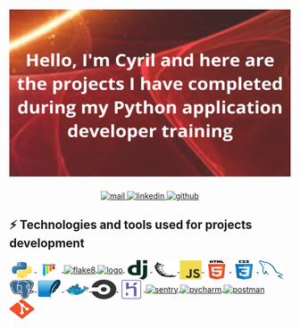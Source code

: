 <h1 align="center">
    <a href="https://github.com/cyl94700">
        <img src="image-header.png" alt="header" width="800" height="300"/>
    </a>
</h1>

<p align="center">
    <a href="mailto:cyrilcouybes@gmail.com">
        <img src="https://img.shields.io/badge/mail-ff9443.svg?&style=for-the-badge&logo=gmail&logoColor=white"  alt="mail"/>
    </a>
    <a href="https://linkedin.com/in/cyrilcouybes">
        <img src="https://img.shields.io/badge/Linkedin-0072b1?style=for-the-badge&logo=linkedin&logoColor=white" alt="linkedin"/>
    </a>
    <a href="https://github.com/Cyl94700">
        <img src="https://img.shields.io/badge/Github-000000?style=for-the-badge&logo=github&logoColor=white" alt="github"/>
    </a>
</p>

<p align="center">

## ⚡ Technologies and tools used for projects development

  <a href="https://www.python.org/">
  <img align="center" alt="Python" height="35" width="45" src="https://raw.githubusercontent.com/devicons/devicon/master/icons/python/python-original.svg">
  </a>
  <a href="https://docs.pytest.org/">
  <img align="center" alt="pytest" height="35" width="45" src="https://raw.githubusercontent.com/devicons/devicon/master/icons/pytest/pytest-original.svg">
  </a>
  <a href="https://flake8.pycqa.org/en/latest/" target="_blank">
  <img align="center" alt="flake8" height="35" width="50" src="https://img.shields.io/badge/flake8-blue?">
  </a>
  <a href="https://coverage.readthedocs.io/en/7.2.3/">
    <img align="center" alt="logo" height="35" width="40" src="https://coverage.readthedocs.io/en/7.2.3/_static/sleepy-snake-circle-150.png">
  </a>
  <a href="https://www.djangoproject.com/">
  <img align="center" alt="Django" height="35" width="45" src="https://raw.githubusercontent.com/devicons/devicon/master/icons/django/django-plain.svg">
  </a>
  <a href="https://flask.palletsprojects.com/">
  <img align="center" alt="Flask" height="35" width="45" src="https://raw.githubusercontent.com/devicons/devicon/master/icons/flask/flask-original.svg">
  </a>
  <a href="https://www.javascript.com/">
  <img align="center" alt="js" height="35" width="40" src="https://raw.githubusercontent.com/devicons/devicon/master/icons/javascript/javascript-original.svg">
  </a>
  <a href="https://developer.mozilla.org/fr/docs/Glossary/HTML5/">
  <img align="center" alt="html5" height="35" width="45" src="https://raw.githubusercontent.com/devicons/devicon/master/icons/html5/html5-original-wordmark.svg">
  </a>
  <a href="https://developer.mozilla.org/fr/docs/Web/CSS/">
  <img align="center" alt="css3" height="35" width="45" src="https://raw.githubusercontent.com/devicons/devicon/master/icons/css3/css3-original-wordmark.svg">
  </a>
  <a href="https://www.mysql.com/">
  <img align="center" alt="MySQL" height="35" width="45" src="https://raw.githubusercontent.com/devicons/devicon/master/icons/mysql/mysql-original.svg">
  </a>
  <a href="https://www.postgresql.org/">
  <img align="center" alt="PostgreSQL" height="35" width="45" src="https://raw.githubusercontent.com/devicons/devicon/master/icons/postgresql/postgresql-original.svg">
  </a>
  <a href="https://www.sqlite.org/">
  <img align="center" alt="Sqlite" height="35" width="45" src="https://raw.githubusercontent.com/devicons/devicon/master/icons/sqlite/sqlite-original.svg">
  </a>
  <a href="https://www.docker.com/">
  <img align="center" alt="Docker" height="35" width="45" src="https://raw.githubusercontent.com/devicons/devicon/master/icons/docker/docker-original.svg">
  </a>
  <a href="https://circleci.com/">
  <img align="center" alt="circleci" height="35" width="45" src="https://raw.githubusercontent.com/devicons/devicon/master/icons/circleci/circleci-plain.svg">
  </a>
  <a href="https://www.heroku.com/">
  <img align="center" alt="heroku" height="35" width="45" src="https://raw.githubusercontent.com/devicons/devicon/master/icons/heroku/heroku-original.svg">
  </a>
  <a href="https://sentry.io/">
  <img align="center" alt="sentry" height="35" width="40" src="https://www.vectorlogo.zone/logos/sentryio/sentryio-icon.svg">
  </a>
  <a href="https://www.jetbrains.com/pycharm/">
  <img align="center" alt="pycharm" height="35" width="45" src="https://upload.wikimedia.org/wikipedia/commons/1/1d/PyCharm_Icon.svg">
  </a>
  <a href="https://www.postman.com/">
  <img align="center" alt="postman" height="35" width="45" src="https://www.svgrepo.com/show/354202/postman-icon.svg">
  </a>
  <a href="https://git-scm.com/">
  <img align="center" alt="git" height="35" width="45" src="https://raw.githubusercontent.com/devicons/devicon/master/icons/git/git-original.svg">
  </a>
<p>